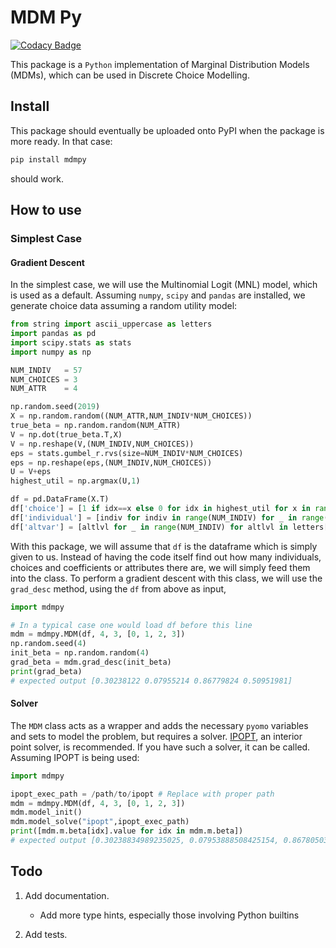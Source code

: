 # MDM Py

[![Codacy Badge](https://api.codacy.com/project/badge/Grade/c13f603535364a7ba5a6a18ea6756a64)](https://app.codacy.com/app/justanothergithubber/mdmpy?utm_source=github.com&utm_medium=referral&utm_content=justanothergithubber/mdmpy&utm_campaign=Badge_Grade_Dashboard)

This package is a `Python` implementation of Marginal Distribution Models (MDMs), which can be used in Discrete Choice Modelling.

## Install

This package should eventually be uploaded onto PyPI when the package is more ready. In that case:

```bat
pip install mdmpy
```

should work.

## How to use
### Simplest Case
#### Gradient Descent
In the simplest case, we will use the Multinomial Logit (MNL) model, which is used as a default. Assuming `numpy`, `scipy` and `pandas` are installed, we generate choice data assuming a random utility model:

```python
from string import ascii_uppercase as letters
import pandas as pd
import scipy.stats as stats
import numpy as np

NUM_INDIV   = 57
NUM_CHOICES = 3
NUM_ATTR    = 4

np.random.seed(2019)
X = np.random.random((NUM_ATTR,NUM_INDIV*NUM_CHOICES))
true_beta = np.random.random(NUM_ATTR)
V = np.dot(true_beta.T,X)
V = np.reshape(V,(NUM_INDIV,NUM_CHOICES))
eps = stats.gumbel_r.rvs(size=NUM_INDIV*NUM_CHOICES)
eps = np.reshape(eps,(NUM_INDIV,NUM_CHOICES))
U = V+eps
highest_util = np.argmax(U,1)

df = pd.DataFrame(X.T)
df['choice'] = [1 if idx==x else 0 for idx in highest_util for x in range(NUM_CHOICES)]
df['individual'] = [indiv for indiv in range(NUM_INDIV) for _ in range(NUM_CHOICES)]
df['altvar'] = [altlvl for _ in range(NUM_INDIV) for altlvl in letters[:NUM_CHOICES]]
```

With this package, we will assume that `df` is the dataframe which is simply given to us. Instead of having the code itself find out how many individuals, choices and coefficients or attributes there are, we will simply feed them into the class. To perform a gradient descent with this class, we will use the `grad_desc` method, using the `df` from above as input,

```python
import mdmpy

# In a typical case one would load df before this line
mdm = mdmpy.MDM(df, 4, 3, [0, 1, 2, 3])
np.random.seed(4)
init_beta = np.random.random(4)
grad_beta = mdm.grad_desc(init_beta)
print(grad_beta)
# expected output [0.30238122 0.07955214 0.86779824 0.50951981]
```

#### Solver
The `MDM` class acts as a wrapper and adds the necessary `pyomo` variables and sets to model the problem, but requires a solver. [IPOPT](https://projects.coin-or.org/Ipopt), an interior point solver, is recommended. If you have such a solver, it can be called. Assuming IPOPT is being used:

```python
import mdmpy

ipopt_exec_path = /path/to/ipopt # Replace with proper path
mdm = mdmpy.MDM(df, 4, 3, [0, 1, 2, 3])
mdm.model_init()
mdm.model_solve("ipopt",ipopt_exec_path)
print([mdm.m.beta[idx].value for idx in mdm.m.beta])
# expected output [0.30238834989235025, 0.07953888508425154, 0.8678050334295714, 0.5095096796373667]
```

## Todo

1.  Add documentation.
    *   Add more type hints, especially those involving Python builtins

2.  Add tests.
